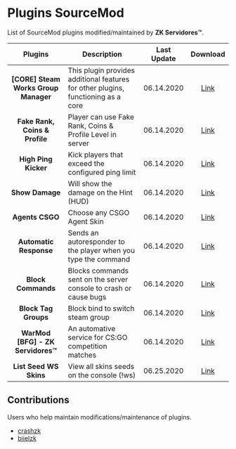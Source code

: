 # Plugins SourceMod
List of SourceMod plugins modified/maintained by **ZK Servidores™**.

**Plugins** | **Description** | **Last Update** | **Download**
:--------: | -------- | :--------: | :--------:
**[CORE] Steam Works Group Manager** | This plugin provides additional features for other plugins, functioning as a core | 06.14.2020 | [Link](https://github.com/zkservidores-clientes/SWGM)
**Fake Rank, Coins & Profile** | Player can use Fake Rank, Coins & Profile Level in server | 06.14.2020 | [Link](https://github.com/zkservidores-clientes/Fake-Rank-Coins-Profile)
**High Ping Kicker** | Kick players that exceed the configured ping limit | 06.14.2020 | [Link](https://github.com/zkservidores-clientes/High-Ping-Kicker)
**Show Damage** | Will show the damage on the Hint (HUD) | 06.14.2020 | [Link](https://github.com/zkservidores-clientes/Show-Damage)
**Agents CSGO** | Choose any CSGO Agent Skin | 06.14.2020 | [Link](https://github.com/zkservidores-clientes/Agents-CSGO)
**Automatic Response** | Sends an autoresponder to the player when you type the command | 06.14.2020 | [Link](https://github.com/zkservidores-clientes/Automatic-Response)
**Block Commands** | Blocks commands sent on the server console to crash or cause bugs | 06.14.2020 | [Link](https://github.com/zkservidores-clientes/Block-Commands)
**Block Tag Groups** | Block bind to switch steam group | 06.14.2020 | [Link](https://github.com/zkservidores-clientes/Block-Tag-Groups)
**WarMod [BFG] - ZK Servidores™** | An automative service for CS:GO competition matches | 06.14.2020 | [Link](https://github.com/zkservidores-clientes/WarMod-BFG-ZK-Servidores)
**List Seed WS Skins** | View all skins seeds on the console (!ws) | 06.25.2020 | [Link](https://github.com/zkservidores-clientes/List-Seed-WS-Skins)

## Contributions
Users who help maintain modifications/maintenance of plugins.
- [crashzk](https://github.com/crashzk)
- [biielzk](https://github.com/biielzk)
